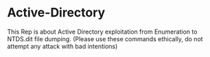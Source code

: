 # Active-Directory
This Rep is about Active Directory exploitation from Enumeration to NTDS.dit file dumping. (Please use these commands ethically, do not attempt any attack with bad intentions)

